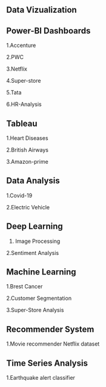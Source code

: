 ## Data Vizualization 
## Power-BI Dashboards
1.Accenture

2.PWC 

3.Netflix

4.Super-store

5.Tata

6.HR-Analysis

## Tableau
1.Heart Diseases

2.British Airways

3.Amazon-prime

## Data Analysis
1.Covid-19

2.Electric Vehicle

## Deep Learning
1. Image Processing
   
2.Sentiment Analysis 

## Machine Learning 
1.Brest Cancer

2.Customer Segmentation

3.Super-Store Analysis 

## Recommender System
1.Movie recommender Netflix dataset

## Time Series Analysis
1.Earthquake alert classifier


